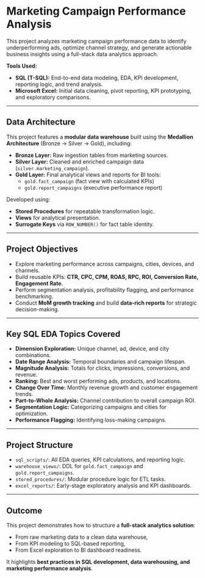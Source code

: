# Marketing Campaign Performance Analysis

This project analyzes marketing campaign performance data to identify underperforming ads, optimize channel strategy, and generate actionable business insights using a full-stack data analytics approach.

 **Tools Used:**  
- **SQL (T-SQL):** End-to-end data modeling, EDA, KPI development, reporting logic, and trend analysis.  
- **Microsoft Excel:** Initial data cleaning, pivot reporting, KPI prototyping, and exploratory comparisons.

---

## Data Architecture

This project features a **modular data warehouse** built using the **Medallion Architecture** (Bronze → Silver → Gold), including:

- **Bronze Layer:** Raw ingestion tables from marketing sources.
- **Silver Layer:** Cleaned and enriched campaign data (`silver.marketing_campaign`).
- **Gold Layer:** Final analytical views and reports for BI tools:
  - `gold.fact_campaign` (fact view with calculated KPIs)
  - `gold.report_campaigns` (executive performance report)

Developed using:
- **Stored Procedures** for repeatable transformation logic.
- **Views** for analytical presentation.
- **Surrogate Keys** via `ROW_NUMBER()` for fact table identity.

---

## Project Objectives

- Explore marketing performance across campaigns, cities, devices, and channels.
- Build reusable KPIs: **CTR, CPC, CPM, ROAS, RPC, ROI, Conversion Rate, Engagement Rate**.
- Perform segmentation analysis, profitability flagging, and performance benchmarking.
- Conduct **MoM growth tracking** and build **data-rich reports** for strategic decision-making.

---

## Key SQL EDA Topics Covered

-  **Dimension Exploration:** Unique channel, ad, device, and city combinations.
-  **Date Range Analysis:** Temporal boundaries and campaign lifespan.
-  **Magnitude Analysis:** Totals for clicks, impressions, conversions, and revenue.
-  **Ranking:** Best and worst performing ads, products, and locations.
-  **Change Over Time:** Monthly revenue growth and customer engagement trends.
-  **Part-to-Whole Analysis:** Channel contribution to overall campaign ROI.
-  **Segmentation Logic:** Categorizing campaigns and cities for optimization.
-  **Performance Flagging:** Identifying loss-making campaigns.

---

## Project Structure

- `sql_scripts/`: All EDA queries, KPI calculations, and reporting logic.
- `warehouse_views/`: DDL for `gold.fact_campaign` and `gold.report_campaigns`.
- `stored_procedures/`: Modular procedure logic for ETL tasks.
- `excel_reports/`: Early-stage exploratory analysis and KPI dashboards.

---

## Outcome

This project demonstrates how to structure a **full-stack analytics solution**:
- From raw marketing data to a clean data warehouse,
- From KPI modeling to SQL-based reporting,
- From Excel exploration to BI dashboard readiness.

It highlights **best practices in SQL development, data warehousing, and marketing performance analysis**.



